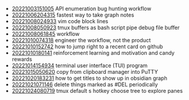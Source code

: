 - [20221003151005](/zet/20221003151005/README.md) API enumeration bug hunting workflow
- [20221006204315](/zet/20221006204315/README.md) fastest way to take graph notes
- [20221008024933](/zet/20221008024933/README.md) vim code block lines
- [20221008050923](/zet/20221008050923/README.md) tmux buffers as bash script pipe debug file buffer
- [20221008061845](/zet/20221008061845/README.md) workflow
- [20221010074318](/zet/20221010074318/README.md) engineer the workflow, not the product
- [20221010152742](/zet/20221010152742/README.md) how to jump right to a recent card on github
- [20221010180141](/zet/20221010180141/README.md) reinforcement learning and motivation and candy rewards
- [20221014154934](/zet/20221014154934/README.md) terminal user interface (TUI) program
- [20221015050620](/zet/20221015050620/README.md) copy from clipboard manager into PuTTY
- [20221020183231](/zet/20221020183231/README.md) how to get titles to show up in obsidian graph
- [20221021071146](/zet/20221021071146/README.md) delete things marked as #DEL periodically
- [20221024080719](/zet/20221024080719/README.md) tmux default s hotkey choose tree to explore panes
